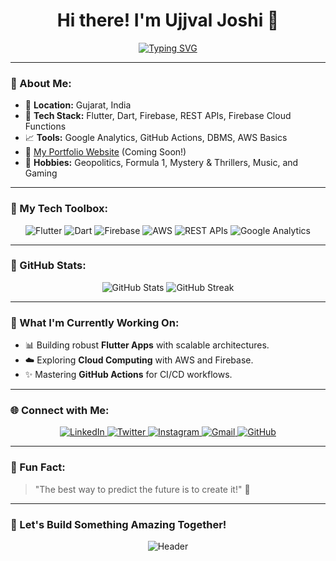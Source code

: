 <h1 align="center">Hi there! I'm Ujjval Joshi 👋</h1>

<p align="center">
  <a href="https://git.io/typing-svg"><img src="https://readme-typing-svg.demolab.com?font=Fira+Code&pause=1000&width=435&lines=Flutter+Developer+;Likes+to+keep+it+clean;Creative+Solutions;Exploring+Cloud;Mobile+Inovation" alt="Typing SVG" /></a>
</p>

---

### 🚀 About Me:

- 🏡 **Location:** Gujarat, India
- 🔧 **Tech Stack:** Flutter, Dart, Firebase, REST APIs, Firebase Cloud Functions
- 📈 **Tools:** Google Analytics, GitHub Actions, DBMS, AWS Basics
- 🔗 [My Portfolio Website](#) (Coming Soon!)
- 🎨 **Hobbies:** Geopolitics, Formula 1, Mystery & Thrillers, Music, and Gaming

---

### 🔧 My Tech Toolbox:

<p align="center">
  <img src="https://img.shields.io/badge/Flutter-%2302569B.svg?style=for-the-badge&logo=Flutter&logoColor=white" alt="Flutter" />
  <img src="https://img.shields.io/badge/Dart-%230175C2.svg?style=for-the-badge&logo=Dart&logoColor=white" alt="Dart" />
  <img src="https://img.shields.io/badge/Firebase-%23FFCA28.svg?style=for-the-badge&logo=Firebase&logoColor=black" alt="Firebase" />
  <img src="https://img.shields.io/badge/AWS-%23232F3E.svg?style=for-the-badge&logo=Amazon-AWS&logoColor=white" alt="AWS" />
  <img src="https://img.shields.io/badge/REST%20APIs-%23007EC6.svg?style=for-the-badge&logo=REST&logoColor=white" alt="REST APIs" />
  <img src="https://img.shields.io/badge/Google%20Analytics-%23F9AB00.svg?style=for-the-badge&logo=Google-Analytics&logoColor=white" alt="Google Analytics" />
</p>

---

### 🔄 GitHub Stats:

<p align="center">
  <img src="https://github-readme-stats.vercel.app/api?username=ujjvaljoshi45&show_icons=true&theme=radical" alt="GitHub Stats" />
  <img src="https://github-readme-streak-stats.herokuapp.com?user=ujjvaljoshi45&theme=radical&hide_border=true" alt="GitHub Streak" />
</p>

---

### 📝 What I'm Currently Working On:

- 📊 Building robust **Flutter Apps** with scalable architectures.
- ☁️ Exploring **Cloud Computing** with AWS and Firebase.
- ✨ Mastering **GitHub Actions** for CI/CD workflows.

---

### 🌐 Connect with Me:

<p align="center">
  <a href="https://www.linkedin.com/in/ujjval-joshi-4a5832203/" target="_blank">
    <img src="https://img.shields.io/badge/LinkedIn-%230077B5.svg?style=for-the-badge&logo=linkedin&logoColor=white" alt="LinkedIn" />
  </a>
  <a href="https://twitter.com/joshi_ujjval17" target="_blank">
    <img src="https://img.shields.io/badge/Twitter-1DA1F2?style=for-the-badge&logo=twitter&logoColor=white" alt="Twitter" />
  </a>
  <a href="https://www.instagram.com/ujjval.17/" target="_blank">
    <img src="https://img.shields.io/badge/Instagram-E4405F?style=for-the-badge&logo=instagram&logoColor=white" alt="Instagram" />
  </a>
  <a href="mailto:ujjvaljoshi45@gmail.com">
    <img src="https://img.shields.io/badge/Gmail-%23D14836.svg?style=for-the-badge&logo=gmail&logoColor=white" alt="Gmail" />
  </a>
  <a href="https://github.com/ujjvaljoshi45">
    <img src="https://img.shields.io/badge/GitHub-%23181717.svg?style=for-the-badge&logo=github&logoColor=white" alt="GitHub" />
  </a>
</p>

---

### 🙌 Fun Fact:

> "The best way to predict the future is to create it!" 🌟

---

### 🚀 Let's Build Something Amazing Together!

<p align="center">
  <img src="https://raw.githubusercontent.com/halfrost/halfrost/master/icons/header_.png" alt="Header" />
</p>
